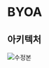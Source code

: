 # BYOA
## 아키텍처
![수정본](https://github.com/inha-capstone-project/.github/assets/58386334/cc42d20e-01ad-4c54-a8a7-2d9201b8a425)
